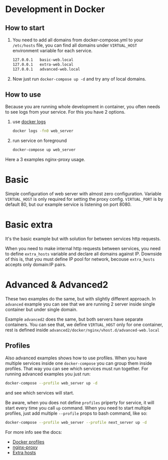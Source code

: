 # Development in Docker

## How to start

1. You need to add all domains from docker-compose.yml to your `/etc/hosts` file, you can find all domains under `VIRTUAL_HOST` environment variable for each service.
    ```bash
    127.0.0.1   basic-web.local
    127.0.0.1   extra-web.local
    127.0.0.1   advanced-web.local
    ```

2. Now just run `docker-compose up -d` and try any of local domains.

## How to use

Because you are running whole development in container, you often needs to see logs from your service. For this you have 2 options.

1. use [docker logs](https://docs.docker.com/engine/reference/commandline/logs/#options)
    ```bash
    docker logs -fn0 web_server
    ```
2. run service on foreground
    ```bash
    docker-compose up web_server
    ```

Here a 3 examples nginx-proxy usage.

# Basic

Simple configuration of web server with almost zero configuration. Variable `VIRTUAL_HOST` is only required for setting the proxy config. `VIRTUAL_PORT` is by default 80, but our example service is listening on port 8080.

# Basic extra

It's the basic example but with solution for between services http requests.

When you need to make internal http requests between services, you need to define `extra_hosts` variable and declare all domains against IP. Downside of this is, that you must define IP pool for network, becouse `extra_hosts` accepts only domain:IP pairs.

# Advanced & Advanced2

These two examples do the same, but with slightly different approach. In `advanced` example you can see that we are running 2 server inside single container but under single domain.

Example `advanced2` does the same, but both servers have separate containers. You can see that, we define `VIRTUAL_HOST` only for one container, rest is defined inside `advanced2/docker/nginx/vhost.d/advanced-web.local`

## Profiles

Also advanced examples shows how to use profiles. When you have multiple services inside one `docker-compose` you can group them inside profiles. That way you can see which services must run together. For running advanced examples you just run:

```bash
docker-compose --profile web_server up -d
```

and see which services will start.

Be aware, when you does not define `profiles` priperty for service, it will start every time you call `up` command. When you need to start multiple profiles, just add multiple `--profile` props to bash command, like so:

```bash
docker-compose --profile web_server --profile next_server up -d
```

For more info see the docs:
- [Docker profiles](https://docs.docker.com/compose/profiles/)
- [nginx-proxy](https://registry.hub.docker.com/r/jwilder/nginx-proxy)
- [Extra hosts](https://stackoverflow.com/questions/29076194/using-add-host-or-extra-hosts-with-docker-compose)

